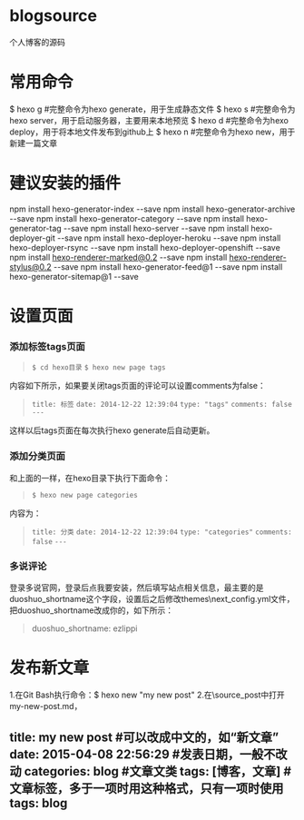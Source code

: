 # blogsource
个人博客的源码

# 常用命令
$ hexo g #完整命令为hexo generate，用于生成静态文件
$ hexo s #完整命令为hexo server，用于启动服务器，主要用来本地预览
$ hexo d #完整命令为hexo deploy，用于将本地文件发布到github上
$ hexo n #完整命令为hexo new，用于新建一篇文章

# 建议安装的插件
npm install hexo-generator-index --save
npm install hexo-generator-archive --save
npm install hexo-generator-category --save
npm install hexo-generator-tag --save
npm install hexo-server --save
npm install hexo-deployer-git --save
npm install hexo-deployer-heroku --save
npm install hexo-deployer-rsync --save
npm install hexo-deployer-openshift --save
npm install hexo-renderer-marked@0.2 --save
npm install hexo-renderer-stylus@0.2 --save
npm install hexo-generator-feed@1 --save
npm install hexo-generator-sitemap@1 --save

# 设置页面
### 添加标签tags页面
>  `$ cd hexo目录`
>  `$ hexo new page tags`

内容如下所示，如果要关闭tags页面的评论可以设置comments为false：

> `title: 标签`
 `date: 2014-12-22 12:39:04`
 `type: "tags"`
 `comments: false`
 `---`

这样以后tags页面在每次执行hexo generate后自动更新。

### 添加分类页面
和上面的一样，在hexo目录下执行下面命令：
>  `$ hexo new page categories`

内容为：
> `title: 分类`
> `date: 2014-12-22 12:39:04`
> `type: "categories"`
> `comments: false`
> `---`

### 多说评论
登录多说官网，登录后点我要安装，然后填写站点相关信息，最主要的是duoshuo_shortname这个字段，设置后之后修改themes\next_config.yml文件，把duoshuo_shortname改成你的，如下所示：

> duoshuo_shortname: ezlippi

# 发布新文章

1.在Git Bash执行命令：$ hexo new "my new post"
2.在\source\_post中打开my-new-post.md，

title: my new post #可以改成中文的，如“新文章”
date: 2015-04-08 22:56:29 #发表日期，一般不改动
categories: blog #文章文类
tags: [博客，文章] #文章标签，多于一项时用这种格式，只有一项时使用tags: blog
---
